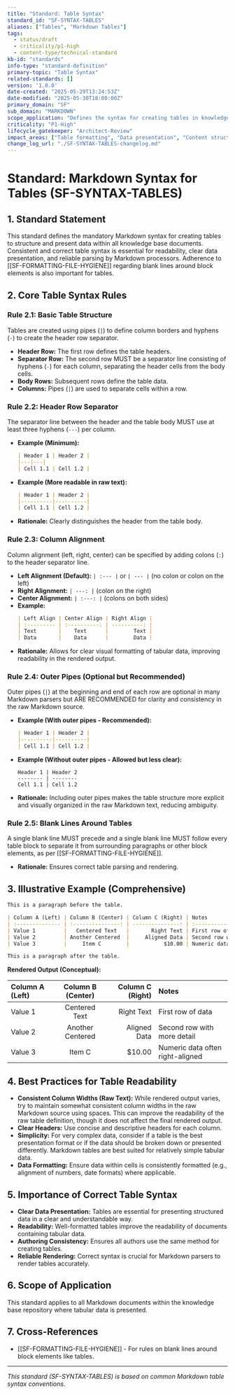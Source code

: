 ```yaml
---
title: "Standard: Table Syntax"
standard_id: "SF-SYNTAX-TABLES"
aliases: ["Tables", "Markdown Tables"]
tags:
  - status/draft
  - criticality/p1-high
  - content-type/technical-standard
kb-id: "standards"
info-type: "standard-definition"
primary-topic: "Table Syntax"
related-standards: []
version: '1.0.0'
date-created: "2025-05-29T13:24:53Z"
date-modified: "2025-05-30T18:00:00Z"
primary_domain: "SF"
sub_domain: "MARKDOWN"
scope_application: "Defines the syntax for creating tables in knowledge base documents."
criticality: "P1-High"
lifecycle_gatekeeper: "Architect-Review"
impact_areas: ["Table formatting", "Data presentation", "Content structure"]
change_log_url: "./SF-SYNTAX-TABLES-changelog.md"
---
```

# Standard: Markdown Syntax for Tables (SF-SYNTAX-TABLES)

## 1. Standard Statement

This standard defines the mandatory Markdown syntax for creating tables to structure and present data within all knowledge base documents. Consistent and correct table syntax is essential for readability, clear data presentation, and reliable parsing by Markdown processors. Adherence to [[SF-FORMATTING-FILE-HYGIENE]] regarding blank lines around block elements is also important for tables.

## 2. Core Table Syntax Rules

### Rule 2.1: Basic Table Structure
Tables are created using pipes (`|`) to define column borders and hyphens (`-`) to create the header row separator.
*   **Header Row:** The first row defines the table headers.
*   **Separator Row:** The second row MUST be a separator line consisting of hyphens (`-`) for each column, separating the header cells from the body cells.
*   **Body Rows:** Subsequent rows define the table data.
*   **Columns:** Pipes (`|`) are used to separate cells within a row.

### Rule 2.2: Header Row Separator
The separator line between the header and the table body MUST use at least three hyphens (`---`) per column.
*   **Example (Minimum):**
    ```markdown
    | Header 1 | Header 2 |
    |---|---|
    | Cell 1.1 | Cell 1.2 |
    ```
*   **Example (More readable in raw text):**
    ```markdown
    | Header 1 | Header 2 |
    |----------|----------|
    | Cell 1.1 | Cell 1.2 |
    ```
*   **Rationale:** Clearly distinguishes the header from the table body.

### Rule 2.3: Column Alignment
Column alignment (left, right, center) can be specified by adding colons (`:`) to the header separator line.
*   **Left Alignment (Default):** `| :--- |` or `| --- |` (no colon or colon on the left)
*   **Right Alignment:** `| ---: |` (colon on the right)
*   **Center Alignment:** `| :---: |` (colons on both sides)
*   **Example:**
    ```markdown
    | Left Align | Center Align | Right Align |
    | :--------- | :----------: | ----------: |
    | Text       |    Text      |        Text |
    | Data       |    Data      |        Data |
    ```
*   **Rationale:** Allows for clear visual formatting of tabular data, improving readability in the rendered output.

### Rule 2.4: Outer Pipes (Optional but Recommended)
Outer pipes (`|`) at the beginning and end of each row are optional in many Markdown parsers but ARE RECOMMENDED for clarity and consistency in the raw Markdown source.
*   **Example (With outer pipes - Recommended):**
    ```markdown
    | Header 1 | Header 2 |
    |----------|----------|
    | Cell 1.1 | Cell 1.2 |
    ```
*   **Example (Without outer pipes - Allowed but less clear):**
    ```
    Header 1 | Header 2
    -------- | --------
    Cell 1.1 | Cell 1.2
    ```
*   **Rationale:** Including outer pipes makes the table structure more explicit and visually organized in the raw Markdown text, reducing ambiguity.

### Rule 2.5: Blank Lines Around Tables
A single blank line MUST precede and a single blank line MUST follow every table block to separate it from surrounding paragraphs or other block elements, as per [[SF-FORMATTING-FILE-HYGIENE]].
*   **Rationale:** Ensures correct table parsing and rendering.

## 3. Illustrative Example (Comprehensive)

```markdown
This is a paragraph before the table.

| Column A (Left) | Column B (Center) | Column C (Right) | Notes                       |
| :-------------- | :---------------: | ---------------: | :-------------------------- |
| Value 1         |   Centered Text   |       Right Text | First row of data           |
| Value 2         | Another Centered  |     Aligned Data | Second row with more detail |
| Value 3         |     Item C        |           $10.00 | Numeric data often right-aligned |

This is a paragraph after the table.
```
**Rendered Output (Conceptual):**

| Column A (Left) | Column B (Center) | Column C (Right) | Notes                       |
| :-------------- | :---------------: | ---------------: | :-------------------------- |
| Value 1         |   Centered Text   |       Right Text | First row of data           |
| Value 2         | Another Centered  |     Aligned Data | Second row with more detail |
| Value 3         |     Item C        |           $10.00 | Numeric data often right-aligned |

## 4. Best Practices for Table Readability

*   **Consistent Column Widths (Raw Text):** While rendered output varies, try to maintain somewhat consistent column widths in the raw Markdown source using spaces. This can improve the readability of the raw table definition, though it does not affect the final rendered output.
*   **Clear Headers:** Use concise and descriptive headers for each column.
*   **Simplicity:** For very complex data, consider if a table is the best presentation format or if the data should be broken down or presented differently. Markdown tables are best suited for relatively simple tabular data.
*   **Data Formatting:** Ensure data within cells is consistently formatted (e.g., alignment of numbers, date formats) where applicable.

## 5. Importance of Correct Table Syntax

*   **Clear Data Presentation:** Tables are essential for presenting structured data in a clear and understandable way.
*   **Readability:** Well-formatted tables improve the readability of documents containing tabular data.
*   **Authoring Consistency:** Ensures all authors use the same method for creating tables.
*   **Reliable Rendering:** Correct syntax is crucial for Markdown parsers to render tables accurately.

## 6. Scope of Application

This standard applies to all Markdown documents within the knowledge base repository where tabular data is presented.

## 7. Cross-References
- [[SF-FORMATTING-FILE-HYGIENE]] - For rules on blank lines around block elements like tables.

---
*This standard (SF-SYNTAX-TABLES) is based on common Markdown table syntax conventions.*
